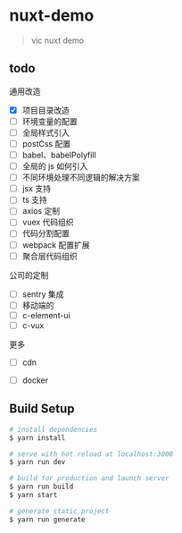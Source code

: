 # nuxt-demo

> vic nuxt demo

## todo

通用改造
- [x] 项目目录改造
- [ ] 环境变量的配置
- [ ] 全局样式引入
- [ ] postCss 配置
- [ ] babel、babelPolyfill
- [ ] 全局的 js 如何引入
- [ ] 不同环境处理不同逻辑的解决方案
- [ ] jsx 支持
- [ ] ts 支持
- [ ] axios 定制  
- [ ] vuex 代码组织
- [ ] 代码分割配置
- [ ] webpack 配置扩展
- [ ] 聚合层代码组织 

公司的定制
- [ ] sentry 集成
- [ ] 移动端的
- [ ] c-element-ui
- [ ] c-vux

更多
- [ ] cdn
- [ ] docker


## Build Setup

``` bash
# install dependencies
$ yarn install

# serve with hot reload at localhost:3000
$ yarn run dev

# build for production and launch server
$ yarn run build
$ yarn start

# generate static project
$ yarn run generate
```

